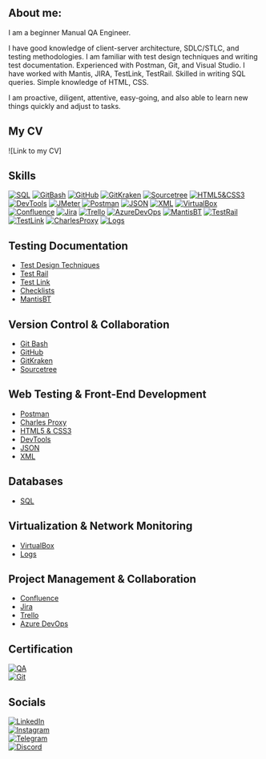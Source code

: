 
## About me: 

 I am a beginner Manual QA Engineer. <br>

 I have good knowledge of client-server architecture, SDLC/STLC, and testing methodologies.
 I am familiar with test design techniques and writing test documentation.
 Experienced with Postman, Git, and Visual Studio. I have worked with Mantis, JIRA, TestLink, TestRail.
 Skilled in writing SQL queries. Simple knowledge of HTML, CSS.<br>

 I am proactive, diligent, attentive, easy-going, and also able to learn new things quickly and adjust to tasks.
## My CV
![Link to my CV]

## Skills
[![SQL](https://img.shields.io/badge/SQL-090909?style-for-the-badge&logo=none&logoColor)](https://github.com/highlearner/SQL-queries)
[![GitBash](https://img.shields.io/badge/Git-090909?style-for-the-badge&logo=Git&logoColor)](https://github.com/highlearner/Git)
[![GitHub](https://img.shields.io/badge/GitHub-090909?style-for-the-badge&logo=GitHub&logoColor)](https://github.com/highlearner/github)
[![GitKraken](https://img.shields.io/badge/GitKraken-090909?style-for-the-badge&logo=GitKraken&logoColor)](https://github.com/highlearner/gitkraken)
[![Sourcetree](https://img.shields.io/badge/Sourcetree-090909?style-for-the-badge&logo=none&logoColor)](https://github.com/highlearner/sourcetree)
[![HTML5&CSS3](https://img.shields.io/badge/HTML5&CSS3-090909?style-for-the-badge&logo=&logoColor)](https://github.com/highlearner/html5-css3)
[![DevTools](https://img.shields.io/badge/DevTools-090909?style-for-the-badge&logo=googlechrome&logoColor)](https://github.com/highlearner/devtools) 
[![JMeter](https://img.shields.io/badge/JMeter-090909?style-for-the-badge&logo=apachejmeter&logoColor)](https://github.com/highlearner/jmeter)
[![Postman](https://img.shields.io/badge/Postman-090909?style-for-the-badge&logo=postman&logoColor=f76935)](https://github.com/highlearner/Postman)
[![JSON](https://img.shields.io/badge/JSON-090909?style-for-the-badge&logo=json&logoColor)](https://github.com/highlearner/json)
[![XML](https://img.shields.io/badge/XML-090909?style-for-the-badge&logo=xml&logoColor)](https://github.com/highlearner/xml)
[![VirtualBox](https://img.shields.io/badge/VirtualBox-090909?style-for-the-badge&logo=virtualbox&logoColor)](https://github.com/highlearner/virtualbox)
[![Confluence](https://img.shields.io/badge/Confluence-090909?logo=confluence&logoColor=fff)](https://github.com/highlearner/confluence)
[![Jira](https://img.shields.io/badge/Jira-090909?style-for-the-badge&logo=jira&logoColor=136be1)](https://github.com/highlearner/jira)
[![Trello](https://img.shields.io/badge/Trello-090909?logo=trello&logoColor=fff)](https://github.com/highlearner/trello)
[![AzureDevOps](https://img.shields.io/badge/AzureDevOps-090909?style-for-the-badge&logo=azuredevops&logoColor=)](https://github.com/highlearner/azure-devops)
[![MantisBT](https://img.shields.io/badge/MantisBT-090909?style-for-the-badge&logo=MantisBT&logoColor)](https://github.com/highlearner/Bugs-Mantis-BT)
[![TestRail](https://img.shields.io/badge/TestRail-090909?style-for-the-badge&logo=testrail&logoColor)](https://github.com/highlearner/testrail)
[![TestLink](https://img.shields.io/badge/TestLink-090909?style-for-the-badge&logo=testlink&logoColor)](https://github.com/highlearner/testlink)
[![CharlesProxy](https://img.shields.io/badge/CharlesProxy-090909?style-for-the-badge&logo=charlesproxy&logoColor)](https://github.com/highlearner/charles-proxy)
[![Logs](https://img.shields.io/badge/Logs-090909?style-for-the-badge&logo=imazing&logoColor)](https://github.com/highlearner/logs)


## Testing Documentation 
- [Test Design Techniques](https://github.com/highlearner/test-suites-test-cases)
- [Test Rail](https://github.com/highlearner/Bugs-Mantis-BT)
- [Test Link](https://github.com/highlearner/Bugs-Mantis-BT)
- [Checklists](https://github.com/highlearner/checklists)
- [MantisBT](https://github.com/highlearner/Bugs-Mantis-BT)


## Version Control & Collaboration
- [Git Bash](https://github.com/highlearner/Git)
- [GitHub](https://github.com/highlearner/github)
- [GitKraken](https://github.com/highlearner/gitkraken)
- [Sourcetree](https://github.com/highlearner/sourcetree)

## Web Testing & Front-End Development
- [Postman](https://github.com/highlearner/Postman)
- [Charles Proxy](https://github.com/highlearner/charles-proxy)
- [HTML5 & CSS3](https://github.com/highlearner/html5-css3)
- [DevTools](#)
- [JSON](https://github.com/highlearner/json)
- [XML](https://github.com/highlearner/xml)

## Databases
- [SQL](https://github.com/highlearner/SQL-queries)

## Virtualization & Network Monitoring
- [VirtualBox](https://github.com/highlearner/virtualbox)
- [Logs](https://github.com/highlearner/logs)

## Project Management & Collaboration
- [Confluence](https://github.com/highlearner/confluence)
- [Jira](https://github.com/highlearner/jira)
- [Trello](https://github.com/highlearner/trello)
- [Azure DevOps](https://github.com/highlearner/azure-devops)

## Certification
[![QA](https://img.shields.io/badge/QA._«The_Fundamentals_of_Software_Testing»-090909?style-for-the-badge&logo=QA&logoColor)](https://drive.google.com/file/d/1WPAo38MgQUfjCqFPOkEo4IwqamWs3HMV/view?usp=drive_link)<br>
[![Git](https://img.shields.io/badge/Git._«Git_from_A_to_Z»-090909?style-for-the-badge&logo=none&logoColor)](https://drive.google.com/file/d/1GGMYcucHXNRQEQKfmbiScqK94uHmtS6U/view?usp=drive_link)


## Socials
[![LinkedIn](https://custom-icon-badges.demolab.com/badge/LinkedIn-090909?logo=linkedin-white&logoColor=fff)](#)<br>
[![Instagram](https://img.shields.io/badge/Instagram-090909?style-for-the-badge&logo=Instagram&logoColor)](https://www.instagram.com/ewyyree_/?next=%2F)<br>
[![Telegram](https://img.shields.io/badge/Telegram-090909?style-for-the-badge&logo=Telegram&logoColor)](https://t.me/a_tlvk)<br>
[![Discord](https://img.shields.io/badge/Discord-090909?style-for-the-badge&logo=discord&logoColor)](https://discord.com/channels/@me)


